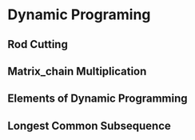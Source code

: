 # Dynamic Programing

## Rod Cutting

### 

## Matrix_chain Multiplication

## Elements of Dynamic Programming

## Longest Common Subsequence
